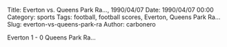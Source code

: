 Title: Everton vs. Queens Park Ra…, 1990/04/07
Date: 1990/04/07 00:00
Category: sports
Tags: football, football scores, Everton, Queens Park Ra…
Slug: everton-vs-queens-park-ra
Author: carbonero


Everton 1 - 0 Queens Park Ra…
